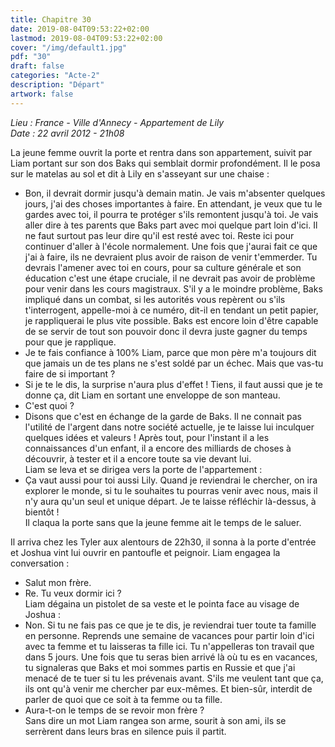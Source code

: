 ```yaml
---
title: Chapitre 30
date: 2019-08-04T09:53:22+02:00
lastmod: 2019-08-04T09:53:22+02:00
cover: "/img/default1.jpg"
pdf: "30"
draft: false
categories: "Acte-2"
description: "Départ"
artwork: false
---
```

_Lieu : France - Ville d'Annecy - Appartement de Lily   
Date : 22 avril 2012 - 21h08_

La jeune femme ouvrit la porte et rentra dans son appartement, suivit par Liam portant sur son dos Baks qui semblait dormir profondément. Il le posa sur le matelas au sol et dit à Lily en s'asseyant sur une chaise :   
- Bon, il devrait dormir jusqu'à demain matin. Je vais m'absenter quelques jours, j'ai des choses importantes à faire. En attendant, je veux que tu le gardes avec toi, il pourra te protéger s'ils remontent jusqu'à toi. Je vais aller dire à tes parents que Baks part avec moi quelque part loin d'ici. Il ne faut surtout pas leur dire qu'il est resté avec toi. Reste ici pour continuer d'aller à l'école normalement. Une fois que j'aurai fait ce que j'ai à faire, ils ne devraient plus avoir de raison de venir t'emmerder. Tu devrais l'amener avec toi en cours, pour sa culture générale et son éducation c'est une étape cruciale, il ne devrait pas avoir de problème pour venir dans les cours magistraux. S'il y a le moindre problème, Baks impliqué dans un combat, si les autorités vous repèrent ou s'ils t'interrogent, appelle-moi à ce numéro, dit-il en tendant un petit papier, je rappliquerai le plus vite possible. Baks est encore loin d'être capable de se servir de tout son pouvoir donc il devra juste gagner du temps pour que je rapplique.   
- Je te fais confiance à 100% Liam, parce que mon père m'a toujours dit que jamais un de tes plans ne s'est soldé par un échec. Mais que vas-tu faire de si important ?   
- Si je te le dis, la surprise n'aura plus d'effet ! Tiens, il faut aussi que je te donne ça, dit Liam en sortant une enveloppe de son manteau.   
- C'est quoi ?   
- Disons que c'est en échange de la garde de Baks. Il ne connait pas l'utilité de l'argent dans notre société actuelle, je te laisse lui inculquer quelques idées et valeurs ! Après tout, pour l'instant il a les connaissances d'un enfant, il a encore des milliards de choses à découvrir, à tester et il a encore toute sa vie devant lui.    
Liam se leva et se dirigea vers la porte de l'appartement :    
- Ça vaut aussi pour toi aussi Lily. Quand je reviendrai le chercher, on ira explorer le monde, si tu le souhaites tu pourras venir avec nous, mais il n'y aura qu'un seul et unique départ. Je te laisse réfléchir là-dessus, à bientôt !   
Il claqua la porte sans que la jeune femme ait le temps de le saluer.   
   
Il arriva chez les Tyler aux alentours de 22h30, il sonna à la porte d'entrée et Joshua vint lui ouvrir en pantoufle et peignoir. Liam engagea la conversation :   
- Salut mon frère.    
- Re. Tu veux dormir ici ?   
Liam dégaina un pistolet de sa veste et le pointa face au visage de Joshua :   
- Non. Si tu ne fais pas ce que je te dis, je reviendrai tuer toute ta famille en personne. Reprends une semaine de vacances pour partir loin d'ici avec ta femme et tu laisseras ta fille ici. Tu n'appelleras ton travail que dans 5 jours. Une fois que tu seras bien arrivé là où tu es en vacances, tu signaleras que Baks et moi sommes partis en Russie et que j'ai menacé de te tuer si tu les prévenais avant. S'ils me veulent tant que ça, ils ont qu'à venir me chercher par eux-mêmes. Et bien-sûr, interdit de parler de quoi que ce soit à ta femme ou ta fille.   
- Aura-t-on le temps de se revoir mon frère ?   
Sans dire un mot Liam rangea son arme, sourit à son ami, ils se serrèrent dans leurs bras en silence puis il partit.
